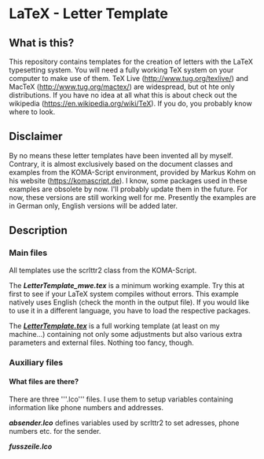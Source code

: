# LaTeX - Letter Template
## What is this?
This repository contains templates for the creation of letters with the LaTeX typesetting system. You will need a fully working TeX system on your computer to make use of them. TeX Live (http://www.tug.org/texlive/) and MacTeX (http://www.tug.org/mactex/) are widespread, but ot hte only distributions.
If you have no idea at all what this is about check out the wikipedia (https://en.wikipedia.org/wiki/TeX). If you do, you probably know where to look.

## Disclaimer
By no means these letter templates have been invented all by myself. Contrary, it is almost exclusively based on the document classes and examples from the KOMA-Script environment, provided by Markus Kohm on his website (https://komascript.de).
I know, some packages used in these examples are obsolete by now. I'll probably update them in the future. For now, these versions are still working well for me.
Presently the examples are in German only, English versions will be added later.

## Description

### Main files
All templates use the scrlttr2 class from the KOMA-Script.

The ***LetterTemplate_mwe.tex*** is a minimum working example. Try this at first to see if your LaTeX system compiles without errors. This example natively uses English (check the month in the output file). If you would like to use it in a different language, you have to load the respective packages.

The [***LetterTemplate.tex***](https://github.com/mrchanceluss/LaTeX/blob/main/LetterTemplate/LetterTemplate.tex) is a full working template (at least on my machine...) containing not only some adjustments but also various extra parameters and external files. Nothing too fancy, though.

### Auxiliary files
#### What files are there?
There are three '''.lco''' files. I use them to setup variables containing information like phone numbers and addresses.

***absender.lco*** defines variables used by scrlttr2 to set adresses, phone numbers etc. for the sender.

***fusszeile.lco***
